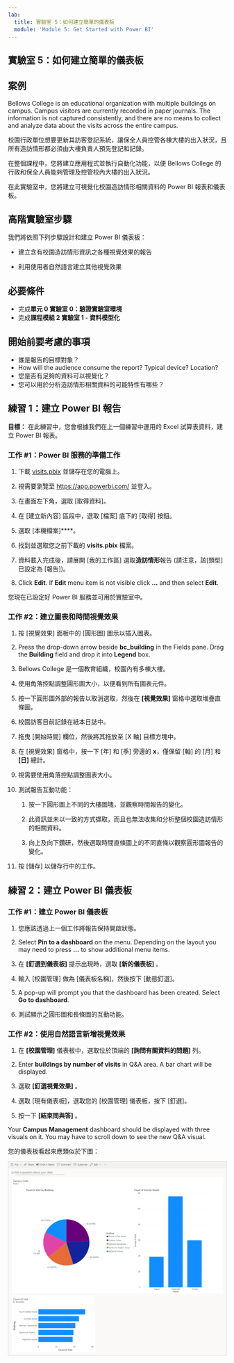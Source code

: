 ```yaml
---
lab:
  title: 實驗室 5：如何建立簡單的儀表板
  module: 'Module 5: Get Started with Power BI'
---
```


## <a name="lab-5-how-to-build-a-simple-dashboard"></a>實驗室 5：如何建立簡單的儀表板

## <a name="scenario"></a>案例

Bellows College is an educational organization with multiple buildings on campus. Campus visitors are currently recorded in paper journals. The information is not captured consistently, and there are no means to collect and analyze data about the visits across the entire campus.

校園行政單位想要更新其訪客登記系統，讓保全人員控管各棟大樓的出入狀況，且所有造訪情形都必須由大樓負責人預先登記和記錄。

在整個課程中，您將建立應用程式並執行自動化功能，以便 Bellows College 的行政和保全人員能夠管理及控管校內大樓的出入狀況。

在此實驗室中，您將建立可視覺化校園造訪情形相關資料的 Power BI 報表和儀表板。

## <a name="high-level-lab-steps"></a>高階實驗室步驟

我們將依照下列步驟設計和建立 Power BI 儀表板：

-   建立含有校園造訪情形資訊之各種視覺效果的報告

-   利用使用者自然語言建立其他視覺效果

## <a name="prerequisites"></a>必要條件

- 完成**單元 0 實驗室 0：驗證實驗室環境**
- 完成**課程模組 2 實驗室 1 - 資料模型化**

## <a name="things-to-consider-before-you-begin"></a>開始前要考慮的事項

-   誰是報告的目標對象？
-   How will the audience consume the report? Typical device? Location?
-   您是否有足夠的資料可以視覺化？
-   您可以用於分析造訪情形相關資料的可能特性有哪些？

## <a name="exercise-1-create-power-bi-report"></a>練習 1：建立 Power BI 報告

**目標：** 在此練習中，您會根據我們在上一個練習中運用的 Excel 試算表資料，建立 Power BI 報表。

### <a name="task-1-prepare-power-bi-service"></a>工作 \#1：Power BI 服務的準備工作

1.  下載 [visits.pbix](https://github.com/MicrosoftLearning/PL-900-Microsoft-Power-Platform-Fundamentals/raw/master/Allfiles/visits.pbix) 並儲存在您的電腦上。

2.  視需要瀏覽至 <https://app.powerbi.com/> 並登入。

3.  在畫面左下角，選取 [取得資料]。

4.  在 [建立新內容] 區段中，選取 [檔案] 底下的 [取得] 按鈕。

5.  選取 [本機檔案]****。

6.  找到並選取您之前下載的 **visits.pbix** 檔案。

7.  資料載入完成後，請展開 [我的工作區] 選取**造訪情形**報告 (請注意，該[類型] 已設定為 [報告])。

8.  Click <bpt id="p1">**</bpt>Edit<ept id="p1">**</ept>. If <bpt id="p1">**</bpt>Edit<ept id="p1">**</ept> menu item is not visible click <bpt id="p2">**</bpt>...<ept id="p2">**</ept> and then select <bpt id="p3">**</bpt>Edit<ept id="p3">**</ept>.

您現在已設定好 Power BI 服務並可用於實驗室中。

### <a name="task-2-create-chart-and-time-visualizations"></a>工作 \#2：建立圖表和時間視覺效果

1.  按 [視覺效果] 面板中的 [圓形圖] 圖示以插入圖表。

2.  Press the drop-down arrow beside <bpt id="p1">**</bpt>bc_building<ept id="p1">**</ept> in the Fields pane. Drag the <bpt id="p1">**</bpt>Building<ept id="p1">**</ept> field and drop it into <bpt id="p2">**</bpt>Legend<ept id="p2">**</ept> box.

3.  Bellows College 是一個教育組織，校園內有多棟大樓。

4.  使用角落控點調整圓形圖大小，以便看到所有圖表元件。

5.  按一下圓形圖外部的報告以取消選取，然後在 **[視覺效果]** 窗格中選取堆疊直條圖。

6.  校園訪客目前記錄在紙本日誌中。

7.  拖曳 [開始時間] 欄位，然後將其拖放至 [X 軸] 目標方塊中。

8.  在 [視覺效果] 窗格中，按一下 [年] 和 [季] 旁邊的 **x**，僅保留 [軸] 的 [月] 和 **[日]** 總計。

9.  視需要使用角落控點調整圖表大小。

10. 測試報告互動功能：

    1.  按一下圓形圖上不同的大樓圖塊，並觀察時間報告的變化。

    2.  此資訊並未以一致的方式擷取，而且也無法收集和分析整個校園造訪情形的相關資料。

    3.  向上及向下鑽研，然後選取時間直條圖上的不同直條以觀察圓形圖報告的變化。

11. 按 [儲存] 以儲存行中的工作。

## <a name="exercise-2-create-power-bi-dashboard"></a>練習 2：建立 Power BI 儀表板

### <a name="task-1-create-power-bi-dashboard"></a>工作 \#1：建立 Power BI 儀表板

1.  您應該透過上一個工作將報告保持開啟狀態。

2.  Select <bpt id="p1">**</bpt>Pin to a dashboard<ept id="p1">**</ept> on the menu. Depending on the layout you may need to press <bpt id="p1">**</bpt>...<ept id="p1">**</ept> to show additional menu items.

3.  在 **[釘選到儀表板]** 提示出現時，選取 **[新的儀表板]** 。

4.  輸入 [校園管理] 做為 [儀表板名稱]，然後按下 [動態釘選]。

5.  A pop-up will prompt you that the dashboard has been created. Select <bpt id="p1">**</bpt>Go to dashboard<ept id="p1">**</ept>.

6.  測試顯示之圓形圖和長條圖的互動功能。

### <a name="task-2-add-visualizations-using-natural-language"></a>工作 \#2：使用自然語言新增視覺效果

1.  在 **[校園管理]** 儀表板中，選取位於頂端的 **[詢問有關資料的問題]** 列。

2.  Enter <bpt id="p1">**</bpt>buildings by number of visits<ept id="p1">**</ept> in Q&amp;A area. A bar chart will be displayed.

3.  選取 **[釘選視覺效果]** 。

4.  選取 [現有儀表板]，選取您的 [校園管理] 儀表板，按下 [釘選]。

5.  按一下 **[結束問與答]** 。

Your <bpt id="p1">**</bpt>Campus Management<ept id="p1">**</ept> dashboard should be displayed with three visuals on it. You may have to scroll down to see the new Q&amp;A visual.

您的儀表板看起來應類似於下圖：

![](media/5-powerbi-result.png)